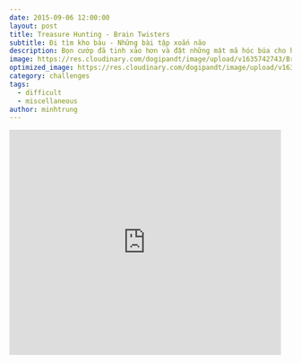 ```yaml
---
date: 2015-09-06 12:00:00
layout: post
title: Treasure Hunting - Brain Twisters
subtitle: Đi tìm kho báu - Những bài tập xoắn não
description: Bọn cướp đã tinh xảo hơn và đặt những mật mã hóc búa cho hang động. Mật mã là gì nhỉ?
image: https://res.cloudinary.com/dogipandt/image/upload/v1635742743/Brain-Twisters_aiuife.png
optimized_image: https://res.cloudinary.com/dogipandt/image/upload/v1635742743/Brain-Twisters_aiuife.png
category: challenges
tags:
  - difficult
  - miscellaneous
author: minhtrung
---
```


<iframe src="https://scratch.mit.edu/projects/578533890/embed" allowtransparency="true" width="485" height="402" frameborder="0" scrolling="no" allowfullscreen></iframe>